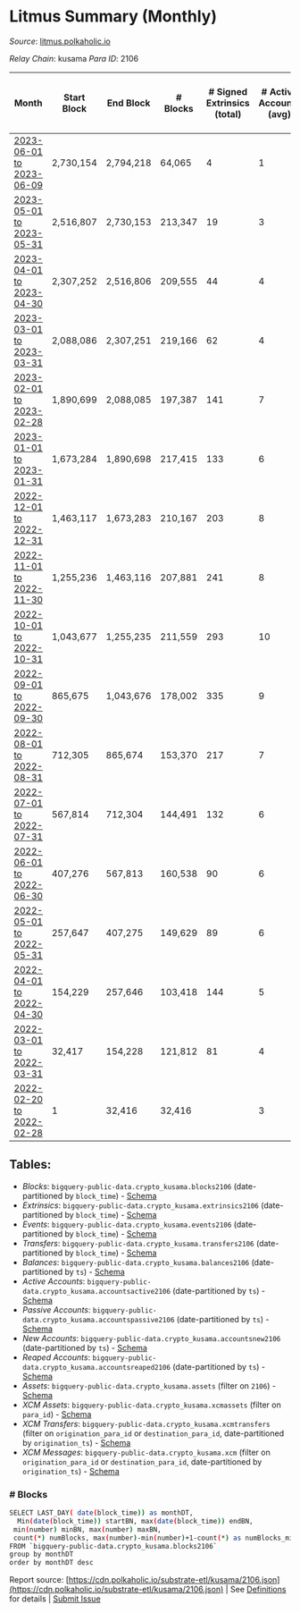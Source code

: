 # Litmus Summary (Monthly)

_Source_: [litmus.polkaholic.io](https://litmus.polkaholic.io)

*Relay Chain*: kusama
*Para ID*: 2106



| Month | Start Block | End Block | # Blocks | # Signed Extrinsics (total) | # Active Accounts (avg) | # Addresses with Balances (max) | Issues |
| ----- | ----------- | --------- | -------- | --------------------------- | ----------------------- | ------------------------------- | ------ |
| [2023-06-01 to 2023-06-09](/kusama/2106-litmus/2023-06-30.md) | 2,730,154 | 2,794,218 | 64,065 | 4 | 1 | 13,902 | -   |   
| [2023-05-01 to 2023-05-31](/kusama/2106-litmus/2023-05-31.md) | 2,516,807 | 2,730,153 | 213,347 | 19 | 3 | 13,908 | -   |   
| [2023-04-01 to 2023-04-30](/kusama/2106-litmus/2023-04-30.md) | 2,307,252 | 2,516,806 | 209,555 | 44 | 4 | 13,911 | -   |   
| [2023-03-01 to 2023-03-31](/kusama/2106-litmus/2023-03-31.md) | 2,088,086 | 2,307,251 | 219,166 | 62 | 4 | 13,913 | -   |   
| [2023-02-01 to 2023-02-28](/kusama/2106-litmus/2023-02-28.md) | 1,890,699 | 2,088,085 | 197,387 | 141 | 7 | 13,914 | -   |   
| [2023-01-01 to 2023-01-31](/kusama/2106-litmus/2023-01-31.md) | 1,673,284 | 1,890,698 | 217,415 | 133 | 6 | 13,906 | -   |   
| [2022-12-01 to 2022-12-31](/kusama/2106-litmus/2022-12-31.md) | 1,463,117 | 1,673,283 | 210,167 | 203 | 8 | 13,905 | -   |   
| [2022-11-01 to 2022-11-30](/kusama/2106-litmus/2022-11-30.md) | 1,255,236 | 1,463,116 | 207,881 | 241 | 8 | 13,908 | -   |   
| [2022-10-01 to 2022-10-31](/kusama/2106-litmus/2022-10-31.md) | 1,043,677 | 1,255,235 | 211,559 | 293 | 10 | 13,904 | -   |   
| [2022-09-01 to 2022-09-30](/kusama/2106-litmus/2022-09-30.md) | 865,675 | 1,043,676 | 178,002 | 335 | 9 | 13,889 | -   |   
| [2022-08-01 to 2022-08-31](/kusama/2106-litmus/2022-08-31.md) | 712,305 | 865,674 | 153,370 | 217 | 7 | 11,918 | -   |   
| [2022-07-01 to 2022-07-31](/kusama/2106-litmus/2022-07-31.md) | 567,814 | 712,304 | 144,491 | 132 | 6 | 3,832 | -   |   
| [2022-06-01 to 2022-06-30](/kusama/2106-litmus/2022-06-30.md) | 407,276 | 567,813 | 160,538 | 90 | 6 | 3,831 | -   |   
| [2022-05-01 to 2022-05-31](/kusama/2106-litmus/2022-05-31.md) | 257,647 | 407,275 | 149,629 | 89 | 6 | 3,827 | -   |   
| [2022-04-01 to 2022-04-30](/kusama/2106-litmus/2022-04-30.md) | 154,229 | 257,646 | 103,418 | 144 | 5 | 3,824 | -   |   
| [2022-03-01 to 2022-03-31](/kusama/2106-litmus/2022-03-31.md) | 32,417 | 154,228 | 121,812 | 81 | 4 | 3,821 | -   |   
| [2022-02-20 to 2022-02-28](/kusama/2106-litmus/2022-02-28.md) | 1 | 32,416 | 32,416 |  | 3 | 16 | -   |   

## Tables:

* _Blocks_: `bigquery-public-data.crypto_kusama.blocks2106` (date-partitioned by `block_time`) - [Schema](/schema/balances.json)
* _Extrinsics_: `bigquery-public-data.crypto_kusama.extrinsics2106` (date-partitioned by `block_time`) - [Schema](/schema/extrinsics.json)
* _Events_: `bigquery-public-data.crypto_kusama.events2106` (date-partitioned by `block_time`) - [Schema](/schema/events.json)
* _Transfers_: `bigquery-public-data.crypto_kusama.transfers2106` (date-partitioned by `block_time`) - [Schema](/schema/transfers.json)
* _Balances_: `bigquery-public-data.crypto_kusama.balances2106` (date-partitioned by `ts`) - [Schema](/schema/balances.json)
* _Active Accounts_: `bigquery-public-data.crypto_kusama.accountsactive2106` (date-partitioned by `ts`) - [Schema](/schema/accountsactive.json)
* _Passive Accounts_: `bigquery-public-data.crypto_kusama.accountspassive2106` (date-partitioned by `ts`) - [Schema](/schema/accountspassive.json)
* _New Accounts_: `bigquery-public-data.crypto_kusama.accountsnew2106` (date-partitioned by `ts`) - [Schema](/schema/accountsnew.json)
* _Reaped Accounts_: `bigquery-public-data.crypto_kusama.accountsreaped2106` (date-partitioned by `ts`) - [Schema](/schema/accountsreaped.json)
* _Assets_: `bigquery-public-data.crypto_kusama.assets` (filter on `2106`) - [Schema](/schema/assets.json)
* _XCM Assets_: `bigquery-public-data.crypto_kusama.xcmassets` (filter on `para_id`) - [Schema](/schema/xcmassets.json)
* _XCM Transfers_: `bigquery-public-data.crypto_kusama.xcmtransfers` (filter on `origination_para_id` or `destination_para_id`, date-partitioned by `origination_ts`) - [Schema](/schema/xcmtransfers.json)
* _XCM Messages_: `bigquery-public-data.crypto_kusama.xcm` (filter on `origination_para_id` or `destination_para_id`, date-partitioned by `origination_ts`) - [Schema](/schema/xcm.json)

### # Blocks
```bash
SELECT LAST_DAY( date(block_time)) as monthDT,
  Min(date(block_time)) startBN, max(date(block_time)) endBN, 
 min(number) minBN, max(number) maxBN, 
 count(*) numBlocks, max(number)-min(number)+1-count(*) as numBlocks_missing 
FROM `bigquery-public-data.crypto_kusama.blocks2106` 
group by monthDT 
order by monthDT desc
```


Report source: [https://cdn.polkaholic.io/substrate-etl/kusama/2106.json](https://cdn.polkaholic.io/substrate-etl/kusama/2106.json) | See [Definitions](/DEFINITIONS.md) for details | [Submit Issue](https://github.com/colorfulnotion/substrate-etl/issues)
